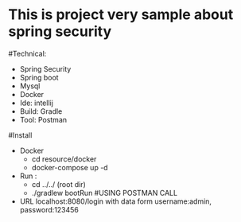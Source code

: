 # This is project very sample about spring security

#Technical:
* Spring Security
* Spring boot
* Mysql
* Docker
* Ide: intellij
* Build: Gradle
* Tool: Postman

#Install
* Docker 
  - cd resource/docker
  - docker-compose up -d 
* Run :
  - cd ../../ (root dir)
  - ./gradlew bootRun
#USING POSTMAN CALL 
* URL localhost:8080/login with data form username:admin, password:123456
